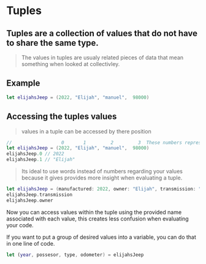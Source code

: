 # Tuples

## Tuples are a collection of values that do not have to share the same type.

> The values in tuples are usualy related pieces of data that mean something when looked at collectivley. 

## Example

``` swift
let elijahsJeep = (2022, "Elijah", "manuel",  98000)

```

## Accessing the tuples values

> values in a tuple can be accessed by there position 

``` swift
//                  0       1         2         3  These numbers represent the position of each value in the tuple
let elijahsJeep = (2022, "Elijah", "manuel",  98000)
elijahsJeep.0 // 2022
elijahsJeep.1 // "Elijah"
```
> Its ideal to use words instead of numbers regarding your values because it gives provides more insight when evaluating a tuple. 

``` swift
let elijahsJeep = (manufactured: 2022, owner: "Elijah", transmission: "manuel", odometer: 98000)
elijahsJeep.transmission
elijahsJeep.owner
```
Now you can access values within the tuple using the provided name associated with each value, this creates less confusion when evaluating your code.

If you want to put a group of desired values into a variable, you can do that in one line of code.

``` swift
let (year, possesor, type, odometer) = elijahsJeep
```


